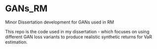 # GANs_RM
Minor Dissertation development for GANs used in RM 

This repo is the code used in my dissertation - which focuses on using different GAN loss variants to produce realistic synthetic returns for VaR estimation. 
